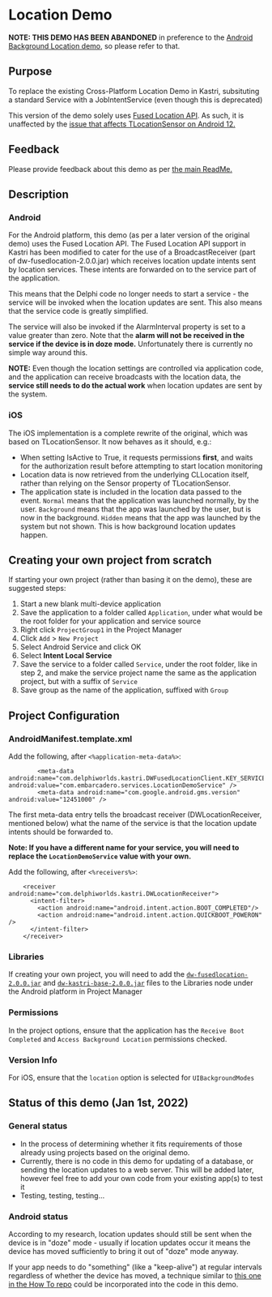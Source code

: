 # Location Demo

**NOTE: THIS DEMO HAS BEEN ABANDONED** in preference to the [Android Background Location demo](https://github.com/DelphiWorlds/Playground/tree/main/Demos/AndroidBackgroundLocation), so please refer to that.

## Purpose

To replace the existing Cross-Platform Location Demo in Kastri, subsituting a standard Service with a JobIntentService (even though this is deprecated)

This version of the demo solely uses [Fused Location API](https://developers.google.com/location-context/fused-location-provider). As such, it is unaffected by the [issue that affects TLocationSensor on Android 12.](https://quality.embarcadero.com/browse/RSP-35804)

## Feedback

Please provide feedback about this demo as per [the main ReadMe.](https://github.com/DelphiWorlds/Playground/blob/main/Readme.md)

## Description

### Android

For the Android platform, this demo (as per a later version of the original demo) uses the Fused Location API. The Fused Location API support in Kastri has been modified to cater for the use of a BroadcastReceiver (part of dw-fusedlocation-2.0.0.jar) which receives location update intents sent by location services. These intents are forwarded on to the service part of the application.

This means that the Delphi code no longer needs to start a service - the service will be invoked when the location updates are sent. This also means that the service code is greatly simplified.

The service will also be invoked if the AlarmInterval property is set to a value greater than zero. Note that the **alarm will not be received in the service if the device is in doze mode.** Unfortunately there is currently no simple way around this.

**NOTE:** Even though the location settings are controlled via application code, and the application can receive broadcasts with the location data, the **service still needs to do the actual work** when location updates are sent by the system.

### iOS

The iOS implementation is a complete rewrite of the original, which was based on TLocationSensor. It now behaves as it should, e.g.:

* When setting IsActive to True, it requests permissions **first**, and waits for the authorization result before attempting to start location monitoring
* Location data is now retrieved from the underlying CLLocation itself, rather than relying on the Sensor property of TLocationSensor.
* The application state is included in the location data passed to the event. `Normal` means that the application was launched normally, by the user. `Background` means that the app was launched by the user, but is now in the background. `Hidden` means that the app was launched by the system but not shown. This is how background location updates happen.

## Creating your own project from scratch

If starting your own project (rather than basing it on the demo), these are suggested steps:

1. Start a new blank multi-device application
2. Save the application to a folder called `Application`, under what would be the root folder for your application and service source
3. Right click `ProjectGroup1` in the Project Manager
4. Click `Add` > `New Project`
5. Select Android Service and click OK
6. Select **Intent Local Service**
7. Save the service to a folder called `Service`, under the root folder, like in step 2, and make the service project name the same as the application project, but with a suffix of `Service`
8. Save group as the name of the application, suffixed with `Group`

## Project Configuration

### AndroidManifest.template.xml

Add the following, after `<%application-meta-data%>`:

```
        <meta-data android:name="com.delphiworlds.kastri.DWFusedLocationClient.KEY_SERVICE_CLASS_NAME" android:value="com.embarcadero.services.LocationDemoService" />
        <meta-data android:name="com.google.android.gms.version" android:value="12451000" />
```

The first meta-data entry tells the broadcast receiver (DWLocationReceiver, mentioned below) what the name of the service is that the location update intents should be forwarded to.

**Note: If you have a different name for your service, you will need to replace the `LocationDemoService` value with your own.**

Add the following, after `<%receivers%>`:

```
    <receiver android:name="com.delphiworlds.kastri.DWLocationReceiver">
      <intent-filter>
        <action android:name="android.intent.action.BOOT_COMPLETED"/>
        <action android:name="android.intent.action.QUICKBOOT_POWERON" />
      </intent-filter>    
    </receiver>
```

### Libraries

If creating your own project, you will need to add the [`dw-fusedlocation-2.0.0.jar`](https://github.com/DelphiWorlds/Playground/blob/master/Lib/dw-fusedlocation-2.0.0.jar) and [`dw-kastri-base-2.0.0.jar`](https://github.com/DelphiWorlds/Playground/blob/master/Lib/dw-kastri-base-2.0.0.jar) files to the Libraries node under the Android platform in Project Manager

### Permissions

In the project options, ensure that the application has the `Receive Boot Completed` and `Access Background Location` permissions checked.

### Version Info

For iOS, ensure that the `location` option is selected for `UIBackgroundModes`

## Status of this demo (Jan 1st, 2022)

### General status

* In the process of determining whether it fits requirements of those already using projects based on the original demo. 
* Currently, there is no code in this demo for updating of a database, or sending the location updates to a web server. This will be added later, however feel free to add your own code from your existing app(s) to test it
* Testing, testing, testing...

### Android status

According to my research, location updates should still be sent when the device is in "doze" mode - usually if location updates occur it means the device has moved sufficiently to bring it out of "doze" mode anyway.

If your app needs to do "something" (like a "keep-alive") at regular intervals regardless of whether the device has moved, a technique similar to [this one in the How To repo](https://github.com/DelphiWorlds/HowTo/tree/main/Demos/GenericJob) could be incorporated into the code in this demo. 

